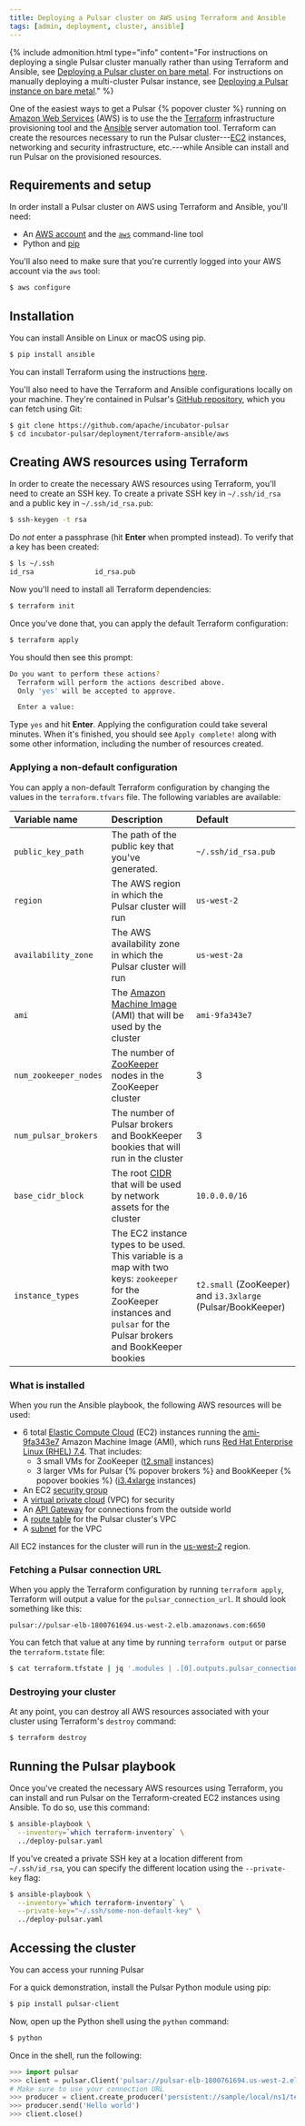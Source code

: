 ```yaml
---
title: Deploying a Pulsar cluster on AWS using Terraform and Ansible
tags: [admin, deployment, cluster, ansible]
---
```


{% include admonition.html type="info"
   content="For instructions on deploying a single Pulsar cluster manually rather than using Terraform and Ansible, see [Deploying a Pulsar cluster on bare metal](../cluster). For instructions on manually deploying a multi-cluster Pulsar instance, see [Deploying a Pulsar instance on bare metal](../instance)." %}

One of the easiest ways to get a Pulsar {% popover cluster %} running on [Amazon Web Services](https://aws.amazon.com/) (AWS) is to use the the [Terraform](https://terraform.io) infrastructure provisioning tool and the [Ansible](https://www.ansible.com) server automation tool. Terraform can create the resources necessary to run the Pulsar cluster---[EC2](https://aws.amazon.com/ec2/) instances, networking and security infrastructure, etc.---while Ansible can install and run Pulsar on the provisioned resources.

## Requirements and setup

In order install a Pulsar cluster on AWS using Terraform and Ansible, you'll need:

* An [AWS account](https://aws.amazon.com/account/) and the [`aws`](https://aws.amazon.com/cli/) command-line tool
* Python and [pip](https://pip.pypa.io/en/stable/)

You'll also need to make sure that you're currently logged into your AWS account via the `aws` tool:

```bash
$ aws configure
```

## Installation

You can install Ansible on Linux or macOS using pip.

```bash
$ pip install ansible
```

You can install Terraform using the instructions [here](https://www.terraform.io/intro/getting-started/install.html).

You'll also need to have the Terraform and Ansible configurations locally on your machine. They're contained in Pulsar's [GitHub repository](https://github.com/apache/incubator-pulsar), which you can fetch using Git:

```bash
$ git clone https://github.com/apache/incubator-pulsar
$ cd incubator-pulsar/deployment/terraform-ansible/aws
```

## Creating AWS resources using Terraform

In order to create the necessary AWS resources using Terraform, you'll need to create an SSH key. To create a private SSH key in `~/.ssh/id_rsa` and a public key in `~/.ssh/id_rsa.pub`:

```bash
$ ssh-keygen -t rsa
```

Do *not* enter a passphrase (hit **Enter** when prompted instead). To verify that a key has been created:

```bash
$ ls ~/.ssh
id_rsa               id_rsa.pub
```

Now you'll need to install all Terraform dependencies:

```bash
$ terraform init
```

Once you've done that, you can apply the default Terraform configuration:

```bash
$ terraform apply
```

You should then see this prompt:

```bash
Do you want to perform these actions?
  Terraform will perform the actions described above.
  Only 'yes' will be accepted to approve.

  Enter a value:
```

Type `yes` and hit **Enter**. Applying the configuration could take several minutes. When it's finished, you should see `Apply complete!` along with some other information, including the number of resources created.

### Applying a non-default configuration

You can apply a non-default Terraform configuration by changing the values in the `terraform.tfvars` file. The following variables are available:

Variable name | Description | Default
:-------------|:------------|:-------
`public_key_path` | The path of the public key that you've generated. | `~/.ssh/id_rsa.pub`
`region` | The AWS region in which the Pulsar cluster will run | `us-west-2`
`availability_zone` | The AWS availability zone in which the Pulsar cluster will run | `us-west-2a`
`ami` | The [Amazon Machine Image](http://docs.aws.amazon.com/AWSEC2/latest/UserGuide/AMIs.html) (AMI) that will be used by the cluster | `ami-9fa343e7`
`num_zookeeper_nodes` | The number of [ZooKeeper](https://zookeeper.apache.org) nodes in the ZooKeeper cluster | 3
`num_pulsar_brokers` | The number of Pulsar brokers and BookKeeper bookies that will run in the cluster | 3
`base_cidr_block` | The root [CIDR](http://searchnetworking.techtarget.com/definition/CIDR) that will be used by network assets for the cluster | `10.0.0.0/16`
`instance_types` | The EC2 instance types to be used. This variable is a map with two keys: `zookeeper` for the ZooKeeper instances and `pulsar` for the Pulsar brokers and BookKeeper bookies | `t2.small` (ZooKeeper) and `i3.3xlarge` (Pulsar/BookKeeper)

### What is installed

When you run the Ansible playbook, the following AWS resources will be used:

* 6 total [Elastic Compute Cloud](https://aws.amazon.com/ec2) (EC2) instances running the [ami-9fa343e7](https://access.redhat.com/articles/3135091) Amazon Machine Image (AMI), which runs [Red Hat Enterprise Linux (RHEL) 7.4](https://access.redhat.com/documentation/en-us/red_hat_enterprise_linux/7/html-single/7.4_release_notes/index). That includes:
  * 3 small VMs for ZooKeeper ([t2.small](https://www.ec2instances.info/?selected=t2.small) instances)
  * 3 larger VMs for Pulsar {% popover brokers %} and BookKeeper {% popover bookies %} ([i3.4xlarge](https://www.ec2instances.info/?selected=i3.4xlarge) instances)
* An EC2 [security group](http://docs.aws.amazon.com/AWSEC2/latest/UserGuide/using-network-security.html)
* A [virtual private cloud](https://aws.amazon.com/vpc/) (VPC) for security
* An [API Gateway](https://aws.amazon.com/api-gateway/) for connections from the outside world
* A [route table](http://docs.aws.amazon.com/AmazonVPC/latest/UserGuide/VPC_Route_Tables.html) for the Pulsar cluster's VPC
* A [subnet](http://docs.aws.amazon.com/AmazonVPC/latest/UserGuide/VPC_Subnets.html) for the VPC

All EC2 instances for the cluster will run in the [us-west-2](http://docs.aws.amazon.com/AWSEC2/latest/UserGuide/using-regions-availability-zones.html) region.

### Fetching a Pulsar connection URL

When you apply the Terraform configuration by running `terraform apply`, Terraform will output a value for the `pulsar_connection_url`. It should look something like this:

```
pulsar://pulsar-elb-1800761694.us-west-2.elb.amazonaws.com:6650
```

You can fetch that value at any time by running `terraform output` or parse the `terraform.tstate` file:

```bash
$ cat terraform.tfstate | jq '.modules | .[0].outputs.pulsar_connection_url.value'
```

### Destroying your cluster

At any point, you can destroy all AWS resources associated with your cluster using Terraform's `destroy` command:

```bash
$ terraform destroy
```

## Running the Pulsar playbook

Once you've created the necessary AWS resources using Terraform, you can install and run Pulsar on the Terraform-created EC2 instances using Ansible. To do so, use this command:

```bash
$ ansible-playbook \
  --inventory=`which terraform-inventory` \
  ../deploy-pulsar.yaml
```

If you've created a private SSH key at a location different from `~/.ssh/id_rsa`, you can specify the different location using the `--private-key` flag:

```bash
$ ansible-playbook \
  --inventory=`which terraform-inventory` \
  --private-key="~/.ssh/some-non-default-key" \
  ../deploy-pulsar.yaml
```

## Accessing the cluster

You can access your running Pulsar

For a quick demonstration, install the Pulsar Python module using pip:

```bash
$ pip install pulsar-client
```

Now, open up the Python shell using the `python` command:

```bash
$ python
```

Once in the shell, run the following:

```python
>>> import pulsar
>>> client = pulsar.Client('pulsar://pulsar-elb-1800761694.us-west-2.elb.amazonaws.com:6650')
# Make sure to use your connection URL
>>> producer = client.create_producer('persistent://sample/local/ns1/test-topic')
>>> producer.send('Hello world')
>>> client.close()
```
